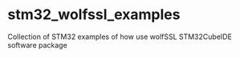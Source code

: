 # stm32_wolfssl_examples
Collection of STM32 examples of how use wolfSSL STM32CubeIDE software package
